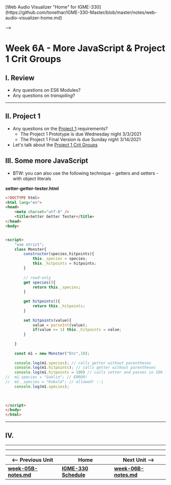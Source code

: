 <!--
# Week 6A - Intro to WebAudio API
-->

<!--
## I. Review
-->

<!--
- Any questions on last week's HW?
  - [Canvas VI - Sprites](https://github.com/tonethar/IGME-330-Master/blob/master/notes/canvas-6.md)
    - My preferred ES6 class technique:
      - (most) property names begin with an underscore as a convention indicating that they are *private* - ex. `_hitpoints`
      - the public accessor for the property is a "getter" method:
        - ex. `get hitpoints(){return this._hitpoints};`
      - the public mutator for the property is a "setter" method:
        - ex. `set hitpoints(value){value = parseInt(value); if(value >= 1) this._hitpoints = value; }`
      - see example below
  - [ES6 Module Pattern Notes](https://github.com/tonethar/IGME-330-Master/blob/master/notes/ES-6-module-pattern-2195.md)
    - also see this for "how to run your code off a web server" - because we'll need that again today (and for the entirety of the Project 2 unit)
- BTW - everyone knows how to set breakpoints in the browser debugger, right?
  - https://developers.google.com/web/tools/chrome-devtools/javascript/breakpoints

-->

<!--
## II. Presentation
-->

<!--
- [Web Audio I - Build a Simple Audio Visualizer](https://github.com/tonethar/IGME-330-Master/blob/master/notes/demo-web-audio-1.md)
- Helpful! --> [Web Audio Visualizer "Home" for IGME-330](https://github.com/tonethar/IGME-330-Master/blob/master/notes/web-audio-visualizer-home.md)
-->

<!--
## III. Homework Assignments
-->

<!--
See myCourses dropboxes for due dates:
  - [HW - Audio Visualizer - Part I](https://github.com/tonethar/IGME-330-Master/blob/master/notes/HW-AV-2195-1.md)
  - [HW - Audio Visualizer - Part II](https://github.com/tonethar/IGME-330-Master/blob/master/notes/HW-AV-2195-2.md)
  - [HW - Audio Visualizer - Part III](https://github.com/tonethar/IGME-330-Master/blob/master/notes/HW-AV-2195-3.md)
--> 
 
<!--
## IV. Getter/Setter ES6 Class example
-->


# Week 6A - More JavaScript & Project 1 Crit Groups

## I. Review
- Any questions on ES6 Modules?
- Any questions on *transpiling*?

<hr>

## II. Project 1

- Any questions on the [Project 1](../projects/project-1.md) requirements?
  - The Project 1 Prototype is due Wednesday night 3/3/2021
  - The Project 1 Final Version is due Sunday night 3/14/2021
- Let's talk about the [Project 1 Crit Groups](crit-groups.md)


## III. Some more JavaScript

- BTW: you can also use the following technique - getters and setters - with object literals

**setter-getter-tester.html**

```html
<!DOCTYPE html>
<html lang="en">
<head>
	<meta charset="utf-8" />
	<title>Setter Getter Tester</title>
</head>
<body>


<script>
	"use strict";
	class Monster{
		constructor(species,hitpoints){
			this._species = species;
			this._hitpoints = hitpoints;
		}
		
		// read-only
		get species(){
			return this._species;
		}
		
		get hitpoints(){
			return this._hitpoints;
		}
		
		set hitpoints(value){
			value = parseInt(value); 
			if(value >= 1) this._hitpoints = value;
		}
	
	}
	
	const m1 = new Monster("Orc",10);
	
	console.log(m1.species); // calls getter without parentheses
	console.log(m1.hitpoints); // calls getter without parentheses
	console.log(m1.hitpoints = 100) // calls setter and passes in 100 for a `value`
//	m1.species = "Goblin"; // ERROR!
//	m1._species = "Kobold"; // allowed! :-|
	console.log(m1.species); 
	

	
</script>
</body>
</html>
```
  
<hr>

## IV. 

<hr><hr>

| <-- Previous Unit | Home | Next Unit -->
| --- | --- | --- 
| [**week-05B-notes.md**](week-05B-notes.md)     |  [**IGME-330 Schedule**](../schedule.md) | [**week-06B-notes.md**](week-06B-notes.md)
